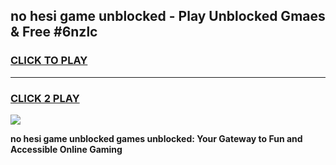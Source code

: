 
## no hesi game unblocked - Play Unblocked Gmaes & Free #6nzlc
<h3>
<a href="https://premium.freeplayer.one?title=no_hesi_game_unblocked&ref=01M">CLICK TO PLAY</a></h3>
<hr>

<h3>
<a href="https://premium.freeplayer.one?title=no_hesi_game_unblocked&ref=01M">CLICK 2 PLAY</a>
  
</h3>

<a href="https://premium.freeplayer.one?title=no_hesi_game_unblocked&ref=01M"><img src="https://clearcache.store/games.png"></a>


**no hesi game unblocked games unblocked: Your Gateway to Fun and Accessible Online Gaming**

